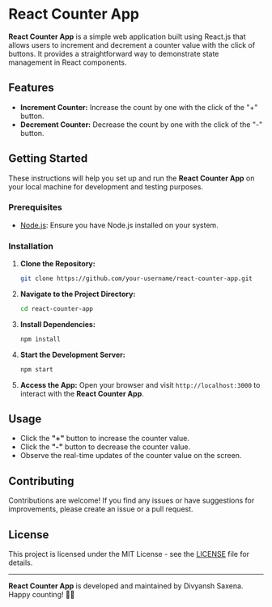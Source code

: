 # React Counter App

**React Counter App** is a simple web application built using React.js that allows users to increment and decrement a counter value with the click of buttons. It provides a straightforward way to demonstrate state management in React components.

## Features

- **Increment Counter:** Increase the count by one with the click of the "+" button.
- **Decrement Counter:** Decrease the count by one with the click of the "-" button.

## Getting Started

These instructions will help you set up and run the **React Counter App** on your local machine for development and testing purposes.

### Prerequisites

- [Node.js](https://nodejs.org/en/download/): Ensure you have Node.js installed on your system.

### Installation

1. **Clone the Repository:**
   ```sh
   git clone https://github.com/your-username/react-counter-app.git
   ```

2. **Navigate to the Project Directory:**
   ```sh
   cd react-counter-app
   ```

3. **Install Dependencies:**
   ```sh
   npm install
   ```

4. **Start the Development Server:**
   ```sh
   npm start
   ```

5. **Access the App:**
   Open your browser and visit `http://localhost:3000` to interact with the **React Counter App**.

## Usage

- Click the **"+"** button to increase the counter value.
- Click the **"-"** button to decrease the counter value.
- Observe the real-time updates of the counter value on the screen.

## Contributing

Contributions are welcome! If you find any issues or have suggestions for improvements, please create an issue or a pull request.

## License

This project is licensed under the MIT License - see the [LICENSE](LICENSE) file for details.

---

**React Counter App** is developed and maintained by Divyansh Saxena. Happy counting! 🎉🔢
